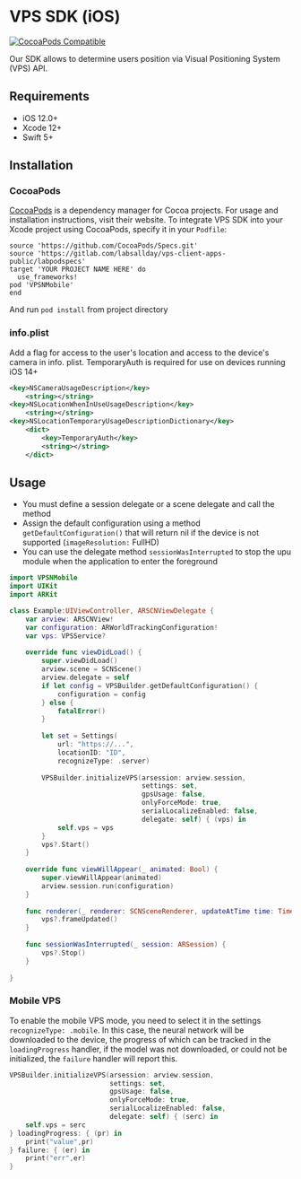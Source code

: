 # VPS SDK (iOS)
[![CocoaPods Compatible](https://img.shields.io/badge/pod-0.0.4-brightgreen)](https://img.shields.io/badge/pod-0.0.4-brightgreen)  

Our SDK allows to determine users position via Visual Positioning System (VPS) API.

## Requirements

- iOS 12.0+
- Xcode 12+
- Swift 5+

## Installation

### CocoaPods

[CocoaPods](https://cocoapods.org) is a dependency manager for Cocoa projects. For usage and installation instructions, visit their website. To integrate VPS SDK into your Xcode project using CocoaPods, specify it in your `Podfile`:

```
source 'https://github.com/CocoaPods/Specs.git'
source 'https://gitlab.com/labsallday/vps-client-apps-public/labpodspecs'
target 'YOUR PROJECT NAME HERE' do
  use_frameworks!
pod 'VPSNMobile'
end
```
And run `pod install` from project directory

### info.plist

Add a flag for access to the user's location and access to the device's camera in info. plist. TemporaryAuth is required for use on devices running iOS 14+

```xml
<key>NSCameraUsageDescription</key>
    <string></string>
<key>NSLocationWhenInUseUsageDescription</key>
    <string></string>
<key>NSLocationTemporaryUsageDescriptionDictionary</key>
    <dict>
        <key>TemporaryAuth</key>
        <string></string>
    </dict>
```
## Usage

* You must define a session delegate or a scene delegate and call the method
* Assign the default configuration using a method `getDefaultConfiguration()` that will return nil if the device is not supported (`imageResolution:` FullHD)
* You can use the delegate method `sessionWasInterrupted` to stop the upu module when the application to enter the foreground

```swift
import VPSNMobile
import UIKit
import ARKit

class Example:UIViewController, ARSCNViewDelegate {
    var arview: ARSCNView!
    var configuration: ARWorldTrackingConfiguration!
    var vps: VPSService?
    
    override func viewDidLoad() {
        super.viewDidLoad()
        arview.scene = SCNScene()
        arview.delegate = self
        if let config = VPSBuilder.getDefaultConfiguration() {
            configuration = config
        } else {
            fatalError()
        }
        
        let set = Settings(
            url: "https://...",
            locationID: "ID",
            recognizeType: .server)
            
        VPSBuilder.initializeVPS(arsession: arview.session,
                                 settings: set,
                                 gpsUsage: false,
                                 onlyForceMode: true,
                                 serialLocalizeEnabled: false,
                                 delegate: self) { (vps) in
            self.vps = vps
        }
        vps?.Start()
    }
    
    override func viewWillAppear(_ animated: Bool) {
        super.viewWillAppear(animated)
        arview.session.run(configuration)
    }
    
    func renderer(_ renderer: SCNSceneRenderer, updateAtTime time: TimeInterval) {
        vps?.frameUpdated()
    }
    
    func sessionWasInterrupted(_ session: ARSession) {
        vps?.Stop()
    }
    
}
```

### Mobile VPS

To enable the mobile VPS mode, you need to select it in the settings `recognizeType: .mobile`. In this case, the neural network will be downloaded to the device, the progress of which can be tracked in the `loadingProgress` handler, if the model was not downloaded, or could not be initialized, the `failure` handler will report this.
```swift
VPSBuilder.initializeVPS(arsession: arview.session,
                         settings: set,
                         gpsUsage: false,
                         onlyForceMode: true,
                         serialLocalizeEnabled: false,
                         delegate: self) { (serc) in
    self.vps = serc
} loadingProgress: { (pr) in
    print("value",pr)
} failure: { (er) in
    print("err",er)
}
```


